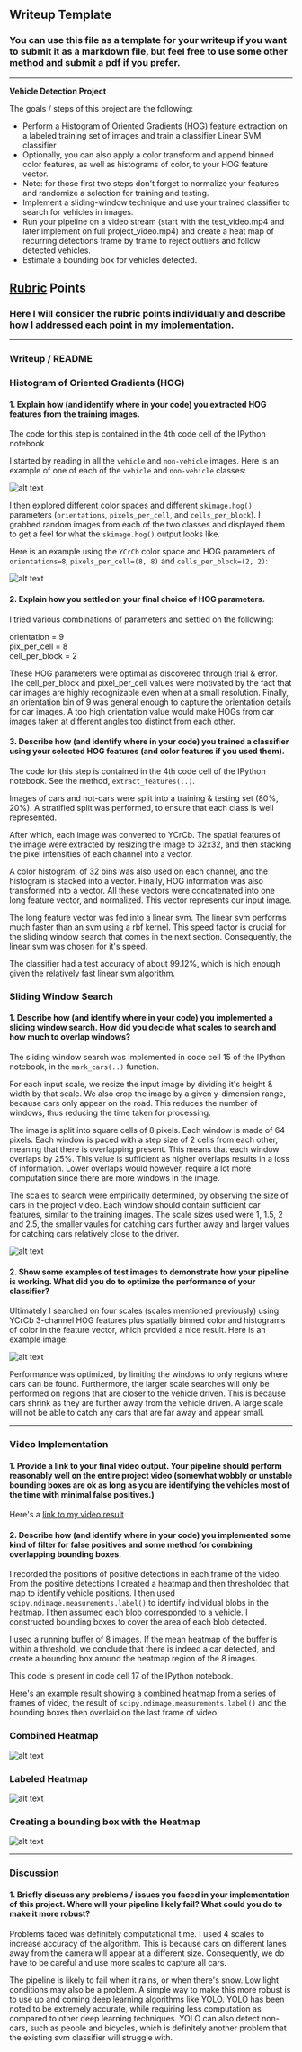 ## Writeup Template
### You can use this file as a template for your writeup if you want to submit it as a markdown file, but feel free to use some other method and submit a pdf if you prefer.

---

**Vehicle Detection Project**

The goals / steps of this project are the following:

* Perform a Histogram of Oriented Gradients (HOG) feature extraction on a labeled training set of images and train a classifier Linear SVM classifier
* Optionally, you can also apply a color transform and append binned color features, as well as histograms of color, to your HOG feature vector. 
* Note: for those first two steps don't forget to normalize your features and randomize a selection for training and testing.
* Implement a sliding-window technique and use your trained classifier to search for vehicles in images.
* Run your pipeline on a video stream (start with the test_video.mp4 and later implement on full project_video.mp4) and create a heat map of recurring detections frame by frame to reject outliers and follow detected vehicles.
* Estimate a bounding box for vehicles detected.

[//]: # (Image References)
[image1]: ./examples/car_not_car.png
[image2]: ./examples/HOG_example.jpg
[regionandscales]: ./output_images/region2.png
[beforeheatmap]: ./output_images/before_heatmap.png
[rawheatmap]: ./output_images/raw_heatmap.png
[labelheatmap]: ./output_images/label_heatmap.png
[afterheatmap]: ./output_images/after_heatmap.png


## [Rubric](https://review.udacity.com/#!/rubrics/513/view) Points
### Here I will consider the rubric points individually and describe how I addressed each point in my implementation.  

---
### Writeup / README

### Histogram of Oriented Gradients (HOG)

#### 1. Explain how (and identify where in your code) you extracted HOG features from the training images.

The code for this step is contained in the 4th code cell of the IPython notebook 

I started by reading in all the `vehicle` and `non-vehicle` images.  Here is an example of one of each of the `vehicle` and `non-vehicle` classes:

![alt text][image1]

I then explored different color spaces and different `skimage.hog()` parameters (`orientations`, `pixels_per_cell`, and `cells_per_block`).  I grabbed random images from each of the two classes and displayed them to get a feel for what the `skimage.hog()` output looks like.

Here is an example using the `YCrCb` color space and HOG parameters of `orientations=8`, `pixels_per_cell=(8, 8)` and `cells_per_block=(2, 2)`:


![alt text][image2]

#### 2. Explain how you settled on your final choice of HOG parameters.

I tried various combinations of parameters and settled on the following:

orientation = 9  
pix_per_cell = 8  
cell_per_block = 2  

These HOG parameters were optimal as discovered through trial & error. 
The cell_per_block and pixel_per_cell values were motivated by the fact that car images are highly recognizable even when at a small resolution. Finally, an orientation bin of 9 was general enough to capture the orientation details for car images. A too high orientation value would make HOGs from car images taken at different angles too distinct from each other.


#### 3. Describe how (and identify where in your code) you trained a classifier using your selected HOG features (and color features if you used them).

The code for this step is contained in the 4th code cell of the IPython notebook.
See the method, `extract_features(..)`. 

Images of cars and not-cars were split into a training & testing set (80%, 20%). A stratified split was performed, to ensure that each class is well represented. 

After which, each image was converted to YCrCb. The spatial features of the image were extracted by resizing the image to 32x32, and then stacking the pixel intensities of each channel into a vector.  
 
A color histogram, of 32 bins was also used on each channel, and the histogram is stacked into a vector. Finally, HOG information was also transformed into a vector. All these vectors were concatenated into one long feature vector, and normalized. This vector represents our input image.

The long feature vector was fed into a linear svm. The linear svm performs much faster than an svm using a rbf kernel. This speed factor is crucial for the sliding window search that comes in the next section. Consequently, the linear svm was chosen for it's speed.

The classifier had a test accuracy of about 99.12%, which is high enough given the relatively fast linear svm algorithm.


### Sliding Window Search

#### 1. Describe how (and identify where in your code) you implemented a sliding window search.  How did you decide what scales to search and how much to overlap windows?

The sliding window search was implemented in code cell 15 of the IPython notebook, in the `mark_cars(..)` function. 

For each input scale, we resize the input image by dividing it's height & width by that scale.
We also crop the image by a given y-dimension range, because cars only appear on the road. This reduces the number of windows, thus reducing the time taken for processing. 

The image is split into square cells of 8 pixels. Each window is made of 64 pixels. Each window is paced with a step size of 2 cells from each other, meaning that there is overlapping present. This means that each window overlaps by 25%. This value is sufficient as higher overlaps results in a loss of information. Lower overlaps would however, require a lot more computation since there are more windows in the image.

The scales to search were empirically determined, by observing the size of cars in the project video. Each window should contain sufficient car features, similar to the training images. The scale sizes used were 1, 1.5, 2 and 2.5, the smaller vaules for catching cars further away and larger values for catching cars relatively close to the driver.

![alt text][regionandscales]

#### 2. Show some examples of test images to demonstrate how your pipeline is working.  What did you do to optimize the performance of your classifier?

Ultimately I searched on four scales (scales mentioned previously) using YCrCb 3-channel HOG features plus spatially binned color and histograms of color in the feature vector, which provided a nice result.  Here is an example image:

![alt text][beforeheatmap]

Performance was optimized, by limiting the windows to only regions where cars can be found. Furthermore, the larger scale searches will only be performed on regions that are closer to the vehicle driven. This is because cars shrink as they are further away from the vehicle driven. A large scale will not be able to catch any cars that are far away and appear small.

---

### Video Implementation

#### 1. Provide a link to your final video output.  Your pipeline should perform reasonably well on the entire project video (somewhat wobbly or unstable bounding boxes are ok as long as you are identifying the vehicles most of the time with minimal false positives.)
Here's a [link to my video result](./output_video1.mp4)


#### 2. Describe how (and identify where in your code) you implemented some kind of filter for false positives and some method for combining overlapping bounding boxes.

I recorded the positions of positive detections in each frame of the video.  From the positive detections I created a heatmap and then thresholded that map to identify vehicle positions.  I then used `scipy.ndimage.measurements.label()` to identify individual blobs in the heatmap.  I then assumed each blob corresponded to a vehicle.  I constructed bounding boxes to cover the area of each blob detected.  

I used a running buffer of 8 images. If the mean heatmap of the buffer is within a threshold, we conclude that there is indeed a car detected, and create a bounding box around the heatmap region of the 8 images.

This code is present in code cell 17 of the IPython notebook.

Here's an example result showing a combined heatmap from a series of frames of video, the result of `scipy.ndimage.measurements.label()` and the bounding boxes then overlaid on the last frame of video.

### Combined Heatmap

![alt text][rawheatmap]

### Labeled Heatmap

![alt text][labelheatmap]

### Creating a bounding box with the Heatmap

![alt text][afterheatmap]

---

### Discussion

#### 1. Briefly discuss any problems / issues you faced in your implementation of this project.  Where will your pipeline likely fail?  What could you do to make it more robust?

Problems faced was definitely computational time. I used 4 scales to increase accuracy of the algorithm. This is because cars on different lanes away from the camera will appear at a different size. Consequently, we do have to be careful and use more scales to capture all cars.

The pipeline is likely to fail when it rains, or when there's snow. Low light conditions may also be a problem. A simple way to make this more robust is to use up and coming deep learning algorithms like YOLO. YOLO has been noted to be extremely accurate, while requiring less computation as compared to other deep learning techniques. YOLO can also detect non-cars, such as people and bicycles, which is definitely another problem that the existing svm classifier will struggle with.